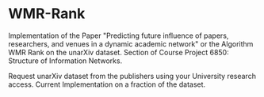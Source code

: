 # WMR-Rank
Implementation of the Paper "Predicting future influence of papers, researchers, and venues in a dynamic academic network" or the Algorithm WMR Rank on the unarXiv dataset. Section of Course Project 6850: Structure of Information Networks.

Request unarXiv dataset from the publishers using your University research access. Current Implementation on a fraction of the dataset.
